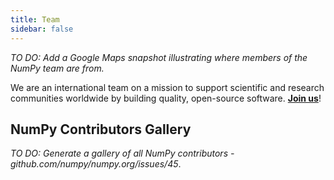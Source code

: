 ```yaml
---
title: Team
sidebar: false
---
```


*TO DO: Add a Google Maps snapshot illustrating where members of the NumPy team are from.*


We are an international team on a mission to support scientific and research communities worldwide by building quality, open-source software. [**Join us**](/contribute)!

## NumPy Contributors Gallery

*TO DO: Generate a gallery of all NumPy contributors - github.com/numpy/numpy.org/issues/45*.
